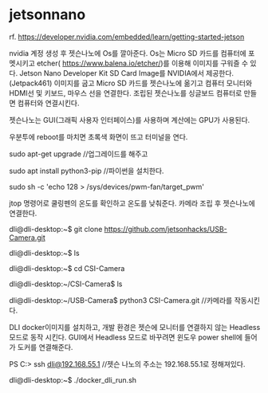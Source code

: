 # jetsonnano
rf. https://developer.nvidia.com/embedded/learn/getting-started-jetson

nvidia 계정 생성 후 젯슨나노에 Os를 깔아준다. Os는 Micro SD 카드를 컴퓨터에 포멧시키고 etcher( https://www.balena.io/etcher/)를 이용해 이미지를 구워즐 수 있다. Jetson Nano Developer Kit SD Card Image를 NVIDIA에서 제공한다.(Jetpack461)
이미지를 굽고  Micro SD 카드를 젯슨나노에 옮기고 컴퓨터 모니터와 HDMI선 및 키보드, 마우스 선을 연결한다.
조립된 젯슨나노를 싱글보드 컴퓨터로 만들면 컴퓨터와 연결시킨다.

젯슨나노는 GUI(그래픽 사용자 인터페이스)를 사용하며 계산에는 GPU가 사용된다.

우분투에 reboot를 마치면 초록색 화면이 뜨고 터미널을 연다.

sudo apt-get upgrade //업그레이드를 해주고

sudo apt install python3-pip //파이썬을 설치한다.

sudo sh -c 'echo 128 > /sys/devices/pwm-fan/target_pwm'

jtop 명령어로 쿨링펜의 온도를 확인하고 온도를 낮춰준다.
카메라 조립 후 젯슨나노에 연결한다.

dli@dli-desktop:~$ git clone https://github.com/jetsonhacks/USB-Camera.git

dli@dli-desktop:~$ ls

dli@dli-desktop:~$ cd CSI-Camera

dli@dli-desktop:~/CSI-Camera$ ls

dli@dli-desktop:~/USB-Camera$ python3 CSI-Camera.git //카메라를 작동시킨다.

DLI docker이미지를 설치하고, 개발 환경은 젯슨에 모니터를 연결하지 않는 Headless 모드로 동작 시킨다. 
GUI에서 Headless 모드로 바꾸려면 윈도우 power shell에 들어가 도커를 연결해준다.

PS C:\> ssh dli@192.168.55.1 //젯슨 나노의 주소는 192.168.55.1로 정해져있다.

dli@dli-desktop:~$ ./docker_dli_run.sh

 
